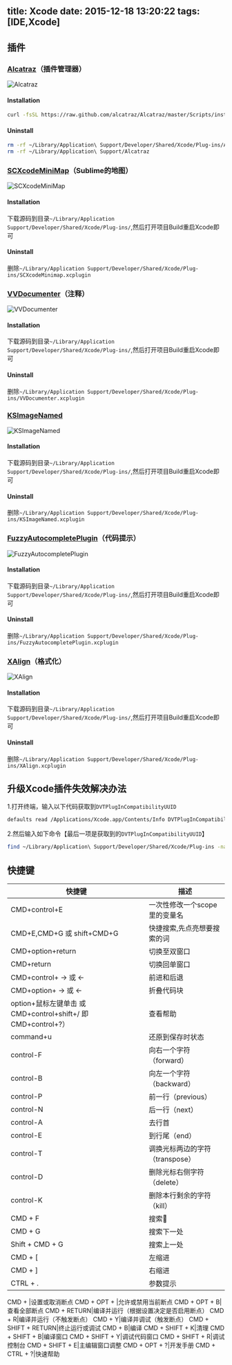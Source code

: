 title: Xcode
date: 2015-12-18 13:20:22
tags: [IDE,Xcode]
---

## 插件
### [Alcatraz](https://github.com/alcatraz/Alcatraz)（插件管理器）
![Alcatraz](/images/xcode/alcatraz.png)
#### Installation
```bash
curl -fsSL https://raw.github.com/alcatraz/Alcatraz/master/Scripts/install.sh | sh
```
#### Uninstall
```bash
rm -rf ~/Library/Application\ Support/Developer/Shared/Xcode/Plug-ins/Alcatraz.xcplugin
rm -rf ~/Library/Application\ Support/Alcatraz
```

### [SCXcodeMiniMap](https://github.com/stefanceriu/SCXcodeMiniMap)（Sublime的地图）
![SCXcodeMiniMap](/images/xcode/scxcodeminimap.png)
#### Installation
下载源码到目录`~/Library/Application Support/Developer/Shared/Xcode/Plug-ins/`,然后打开项目Build重启Xcode即可
#### Uninstall
删除`~/Library/Application Support/Developer/Shared/Xcode/Plug-ins/SCXcodeMinimap.xcplugin`

### [VVDocumenter](https://github.com/onevcat/VVDocumenter-Xcode)（注释）
![VVDocumenter](/images/xcode/vvdocumenter.gif)
#### Installation
下载源码到目录`~/Library/Application Support/Developer/Shared/Xcode/Plug-ins/`,然后打开项目Build重启Xcode即可
#### Uninstall
删除`~/Library/Application Support/Developer/Shared/Xcode/Plug-ins/VVDocumenter.xcplugin`

### [KSImageNamed](https://github.com/ksuther/KSImageNamed-Xcode)
![KSImageNamed](/images/xcode/ksimagenamed.gif)
#### Installation
下载源码到目录`~/Library/Application Support/Developer/Shared/Xcode/Plug-ins/`,然后打开项目Build重启Xcode即可
#### Uninstall
删除`~/Library/Application Support/Developer/Shared/Xcode/Plug-ins/KSImageNamed.xcplugin`

### [FuzzyAutocompletePlugin](https://github.com/FuzzyAutocomplete/FuzzyAutocompletePlugin)（代码提示）
![FuzzyAutocompletePlugin](/images/xcode/fuzzyautocompleteplugin.gif)
#### Installation
下载源码到目录`~/Library/Application Support/Developer/Shared/Xcode/Plug-ins/`,然后打开项目Build重启Xcode即可
#### Uninstall
删除`~/Library/Application Support/Developer/Shared/Xcode/Plug-ins/FuzzyAutocompletePlugin.xcplugin`

### [XAlign](https://github.com/qfish/XAlign)（格式化）
![XAlign](/images/xcode/xalign.gif)
#### Installation
下载源码到目录`~/Library/Application Support/Developer/Shared/Xcode/Plug-ins/`,然后打开项目Build重启Xcode即可
#### Uninstall
删除`~/Library/Application Support/Developer/Shared/Xcode/Plug-ins/XAlign.xcplugin`

## 升级Xcode插件失效解决办法

1.打开终端，输入以下代码获取到`DVTPlugInCompatibilityUUID`
```bash
defaults read /Applications/Xcode.app/Contents/Info DVTPlugInCompatibilityUUID
```
2.然后输入如下命令【最后一项是获取到的`DVTPlugInCompatibilityUUID`】
```bash
find ~/Library/Application\ Support/Developer/Shared/Xcode/Plug-ins -name Info.plist -maxdepth 3 | xargs -I{} defaults write {} DVTPlugInCompatibilityUUIDs -array-add 0420B86A-AA43-4792-9ED0-6FE0F2B16A13
```

## 快捷键
快捷键|描述
---|---
CMD+control+E|一次性修改一个scope里的变量名
CMD+E,CMD+G 或 shift+CMD+G|快捷搜索,先点亮想要搜索的词
CMD+option+return|切换至双窗口
CMD+return|切换回单窗口
CMD+control+ → 或 ← |前进和后退
CMD+option+ → 或 ←|折叠代码块
option+鼠标左键单击 或 CMD+control+shift+/ 即CMD+control+?） |查看帮助
command+u|还原到保存时状态 
control-F|向右一个字符（forward）
control-B|向左一个字符（backward）
control-P|前一行（previous）
control-N|后一行（next）
control-A|去行首
control-E|到行尾（end）
control-T|调换光标两边的字符（transpose）
control-D|删除光标右侧字符（delete）
control-K|删除本行剩余的字符（kill）
CMD + F|搜索
CMD + G|搜索下一处
Shift + CMD + G|搜索上一处
CMD + [|左缩进
CMD + ]|右缩进
CTRL + .|参数提示
CMD + \|设置或取消断点
CMD + OPT + \|允许或禁用当前断点
CMD + OPT + B|查看全部断点
CMD + RETURN|编译并运行（根据设置决定是否启用断点）
CMD + R|编译并运行（不触发断点）
CMD + Y|编译并调试（触发断点）
CMD + SHIFT + RETURN|终止运行或调试
CMD + B|编译
CMD + SHIFT + K|清理
CMD + SHIFT + B|编译窗口
CMD + SHIFT + Y|调试代码窗口
CMD + SHIFT + R|调试控制台
CMD + SHIFT + E|主编辑窗口调整
CMD + OPT + ?|开发手册
CMD + CTRL + ?|快速帮助
